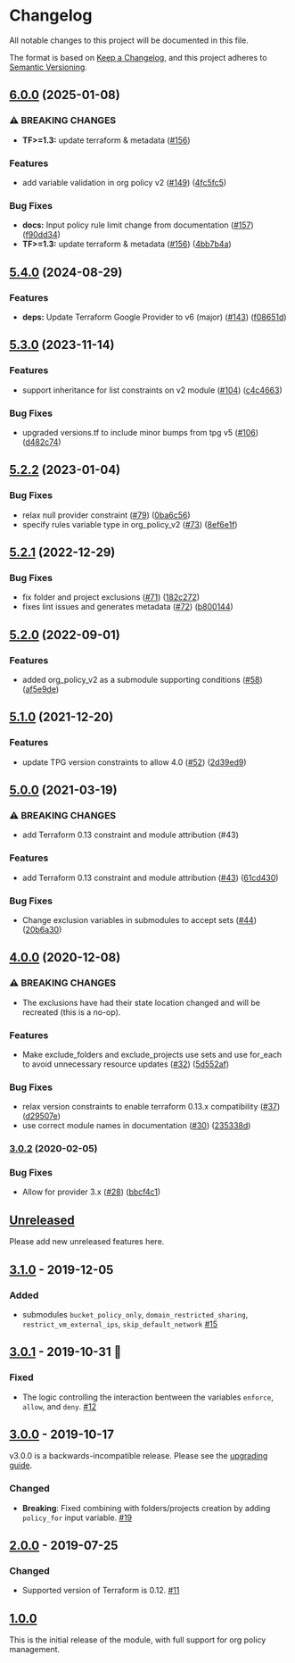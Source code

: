 # Changelog
All notable changes to this project will be documented in this file.

The format is based on [Keep a Changelog](https://keepachangelog.com/en/1.0.0/),
and this project adheres to [Semantic Versioning](https://semver.org/spec/v2.0.0.html).

## [6.0.0](https://github.com/terraform-google-modules/terraform-google-org-policy/compare/v5.4.0...v6.0.0) (2025-01-08)


### ⚠ BREAKING CHANGES

* **TF>=1.3:** update terraform & metadata ([#156](https://github.com/terraform-google-modules/terraform-google-org-policy/issues/156))

### Features

* add variable validation in org policy v2 ([#149](https://github.com/terraform-google-modules/terraform-google-org-policy/issues/149)) ([4fc5fc5](https://github.com/terraform-google-modules/terraform-google-org-policy/commit/4fc5fc5255344c6e9e3bc77d352c87eaa1618a3e))


### Bug Fixes

* **docs:** Input policy rule limit change from documentation ([#157](https://github.com/terraform-google-modules/terraform-google-org-policy/issues/157)) ([f90dd34](https://github.com/terraform-google-modules/terraform-google-org-policy/commit/f90dd342100ef220dba47a57f67021a5f1a14130))
* **TF>=1.3:** update terraform & metadata ([#156](https://github.com/terraform-google-modules/terraform-google-org-policy/issues/156)) ([4bb7b4a](https://github.com/terraform-google-modules/terraform-google-org-policy/commit/4bb7b4a4bfb21bfe284b575b2688570bf3b5a22c))

## [5.4.0](https://github.com/terraform-google-modules/terraform-google-org-policy/compare/v5.3.0...v5.4.0) (2024-08-29)


### Features

* **deps:** Update Terraform Google Provider to v6 (major) ([#143](https://github.com/terraform-google-modules/terraform-google-org-policy/issues/143)) ([f08651d](https://github.com/terraform-google-modules/terraform-google-org-policy/commit/f08651d9c3e8aafb2b68b4e0401e24e428e8bf82))

## [5.3.0](https://github.com/terraform-google-modules/terraform-google-org-policy/compare/v5.2.2...v5.3.0) (2023-11-14)


### Features

* support inheritance for list constraints on v2 module ([#104](https://github.com/terraform-google-modules/terraform-google-org-policy/issues/104)) ([c4c4663](https://github.com/terraform-google-modules/terraform-google-org-policy/commit/c4c4663aa56bacd72b19354747a117848f0ec955))


### Bug Fixes

* upgraded versions.tf to include minor bumps from tpg v5 ([#106](https://github.com/terraform-google-modules/terraform-google-org-policy/issues/106)) ([d482c74](https://github.com/terraform-google-modules/terraform-google-org-policy/commit/d482c743950df6b1d23285fdee4027f782c8e818))

## [5.2.2](https://github.com/terraform-google-modules/terraform-google-org-policy/compare/v5.2.1...v5.2.2) (2023-01-04)


### Bug Fixes

* relax null provider constraint ([#79](https://github.com/terraform-google-modules/terraform-google-org-policy/issues/79)) ([0ba6c56](https://github.com/terraform-google-modules/terraform-google-org-policy/commit/0ba6c56303ec8d92762e41662a609e52a038af30))
* specify rules variable type in org_policy_v2 ([#73](https://github.com/terraform-google-modules/terraform-google-org-policy/issues/73)) ([8ef6e1f](https://github.com/terraform-google-modules/terraform-google-org-policy/commit/8ef6e1fb6a4028cb9b69c07fd0f92cb5bfda2cc0))

## [5.2.1](https://github.com/terraform-google-modules/terraform-google-org-policy/compare/v5.2.0...v5.2.1) (2022-12-29)


### Bug Fixes

* fix folder and project exclusions ([#71](https://github.com/terraform-google-modules/terraform-google-org-policy/issues/71)) ([182c272](https://github.com/terraform-google-modules/terraform-google-org-policy/commit/182c27202c90d087a405f252884fce434cbdfd3a))
* fixes lint issues and generates metadata ([#72](https://github.com/terraform-google-modules/terraform-google-org-policy/issues/72)) ([b800144](https://github.com/terraform-google-modules/terraform-google-org-policy/commit/b80014487aba21ea1ff534f16d4dc3936af89dae))

## [5.2.0](https://github.com/terraform-google-modules/terraform-google-org-policy/compare/v5.1.0...v5.2.0) (2022-09-01)


### Features

* added org_policy_v2 as a submodule supporting conditions ([#58](https://github.com/terraform-google-modules/terraform-google-org-policy/issues/58)) ([af5e9de](https://github.com/terraform-google-modules/terraform-google-org-policy/commit/af5e9dee506032c8daa8f86ddab6fa07672750e2))

## [5.1.0](https://www.github.com/terraform-google-modules/terraform-google-org-policy/compare/v5.0.0...v5.1.0) (2021-12-20)


### Features

* update TPG version constraints to allow 4.0 ([#52](https://www.github.com/terraform-google-modules/terraform-google-org-policy/issues/52)) ([2d39ed9](https://www.github.com/terraform-google-modules/terraform-google-org-policy/commit/2d39ed989b09841aacc738121d0909f5e94efa22))

## [5.0.0](https://www.github.com/terraform-google-modules/terraform-google-org-policy/compare/v4.0.0...v5.0.0) (2021-03-19)


### ⚠ BREAKING CHANGES

* add Terraform 0.13 constraint and module attribution (#43)

### Features

* add Terraform 0.13 constraint and module attribution ([#43](https://www.github.com/terraform-google-modules/terraform-google-org-policy/issues/43)) ([61cd430](https://www.github.com/terraform-google-modules/terraform-google-org-policy/commit/61cd4309985c32707e19e5de9016e6feec6ecefa))


### Bug Fixes

* Change exclusion variables in submodules to accept sets ([#44](https://www.github.com/terraform-google-modules/terraform-google-org-policy/issues/44)) ([20b6a30](https://www.github.com/terraform-google-modules/terraform-google-org-policy/commit/20b6a30f0d6590b3d70c20d5c024d6c39adab722))

## [4.0.0](https://www.github.com/terraform-google-modules/terraform-google-org-policy/compare/v3.0.2...v4.0.0) (2020-12-08)


### ⚠ BREAKING CHANGES

* The exclusions have had their state location changed and will be recreated (this is a no-op).

### Features

* Make exclude_folders and exclude_projects use sets and use for_each to avoid unnecessary resource updates ([#32](https://www.github.com/terraform-google-modules/terraform-google-org-policy/issues/32)) ([5d552af](https://www.github.com/terraform-google-modules/terraform-google-org-policy/commit/5d552afaf5523dd1434066a047824e09b96cf42f))


### Bug Fixes

* relax version constraints to enable terraform 0.13.x compatibility ([#37](https://www.github.com/terraform-google-modules/terraform-google-org-policy/issues/37)) ([d29507e](https://www.github.com/terraform-google-modules/terraform-google-org-policy/commit/d29507eeea8a4aa15713c435f4c15cc24254d1f9))
* use correct module names in documentation ([#30](https://www.github.com/terraform-google-modules/terraform-google-org-policy/issues/30)) ([235338d](https://www.github.com/terraform-google-modules/terraform-google-org-policy/commit/235338d6e9e1fcfad703be1c67ca8de2df1928a4))

### [3.0.2](https://www.github.com/terraform-google-modules/terraform-google-org-policy/compare/v3.0.1...v3.0.2) (2020-02-05)


### Bug Fixes

* Allow for provider 3.x ([#28](https://www.github.com/terraform-google-modules/terraform-google-org-policy/issues/28)) ([bbcf4c1](https://www.github.com/terraform-google-modules/terraform-google-org-policy/commit/bbcf4c1c14597c8ba51480d928fcb748d9355051))

## [Unreleased]

Please add new unreleased features here.

## [3.1.0] - 2019-12-05

### Added

- submodules `bucket_policy_only`, `domain_restricted_sharing`, `restrict_vm_external_ips`, `skip_default_network` [#15]

## [3.0.1] - 2019-10-31 :jack_o_lantern:

### Fixed

- The logic controlling the interaction bentween the variables `enforce`, `allow`, and `deny`. [#12]

## [3.0.0] - 2019-10-17
v3.0.0 is a backwards-incompatible release. Please see the [upgrading guide](./docs/upgrading_to_v3.0.md).
### Changed

- **Breaking**: Fixed combining with folders/projects creation by adding `policy_for` input variable. [#19]

## [2.0.0] - 2019-07-25

### Changed

 - Supported version of Terraform is 0.12. [#11]

## [1.0.0]

This is the initial release of the module, with full support for org policy management.

[Unreleased]: https://github.com/terraform-google-modules/terraform-google-org-policy/compare/v3.1.0...HEAD
[3.1.0]: https://github.com/terraform-google-modules/terraform-google-org-policy/compare/v3.0.1...v3.1.0
[3.0.1]: https://github.com/terraform-google-modules/terraform-google-org-policy/compare/v3.0.0...v3.0.1
[3.0.0]: https://github.com/terraform-google-modules/terraform-google-org-policy/compare/v2.0.0...v3.0.0
[2.0.0]: https://github.com/terraform-google-modules/terraform-google-org-policy/compare/v1.0.0...v2.0.0
[1.0.0]: https://github.com/terraform-google-modules/terraform-google-org-policy/releases/tag/v1.0.0

[#12]: https://github.com/terraform-google-modules/terraform-google-org-policy/issues/12
[#11]: https://github.com/terraform-google-modules/terraform-google-org-policy/pull/11
[#18]: https://github.com/terraform-google-modules/terraform-google-org-policy/pull/18
[#19]: https://github.com/terraform-google-modules/terraform-google-org-policy/pull/19
[#15]: https://github.com/terraform-google-modules/terraform-google-org-policy/issues/15
